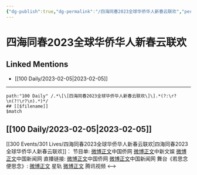```yaml
---
{"dg-publish":true,"dg-permalink":"/四海同春2023全球华侨华人新春云联欢","permalink":"/四海同春2023全球华侨华人新春云联欢/","created":"2023-02-06T10:35:04.000+08:00","updated":"2023-02-26T00:50:21.000+08:00"}
---
```


# 四海同春2023全球华侨华人新春云联欢

## Linked Mentions
- [[100 Daily/2023-02-05\|2023-02-05]]


---

```expander
path:"100 Daily" /.*\[\[四海同春2023全球华侨华人新春云联欢\]\].*(?:\r?\n(?!\r?\n).*)*/
## [[$filename]]
$match
```
## [[100 Daily/2023-02-05\|2023-02-05]]
[[300 Events/301 Lives/四海同春2023全球华侨华人新春云联欢\|四海同春2023全球华侨华人新春云联欢]]：
节目单:
[微博正文](https://m.weibo.cn/5137261048/4865737640641329)中国侨网
[微博正文](https://m.weibo.cn/7728745629/4865742712081808)中新文娱
[微博正文](https://m.weibo.cn/1784473157/4865740819926081)中国新闻网
直播链接:
[微博正文](https://m.weibo.cn/5137261048/4865799049186629)中国侨网
[微博正文](https://m.weibo.cn/1784473157/4865798990727823)中国新闻网
舞台《若思念便思念》:
[微博正文](https://m.weibo.cn/6466290670/4865846982216353) 星轨
[微博正文](https://m.weibo.cn/2591595652/4865877117241259) 腾讯视频
<-->